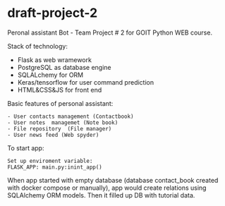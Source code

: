 # draft-project-2
Peronal assistant Bot - Team Project # 2 for GOIT Python WEB course.

Stack of technology:

- Flask as web wramework
- PostgreSQL as database engine
- SQLALchemy for ORM
- Keras/tensorflow for user command prediction
- HTML&CSS&JS for front end 

Basic features of personal assistant:

    - User contacts management (Contactbook)
    - User notes  managemet (Note book)
    - File repository  (File manager)
    - User news feed (Web spyder)

To start app:

    Set up enviroment variable:
    FLASK_APP: main.py:inint_app()

When app started with empty database (database contact_book created with docker compose or manually), app would create relations using SQLAlchemy ORM models. Then it filled up DB with tutorial data.




